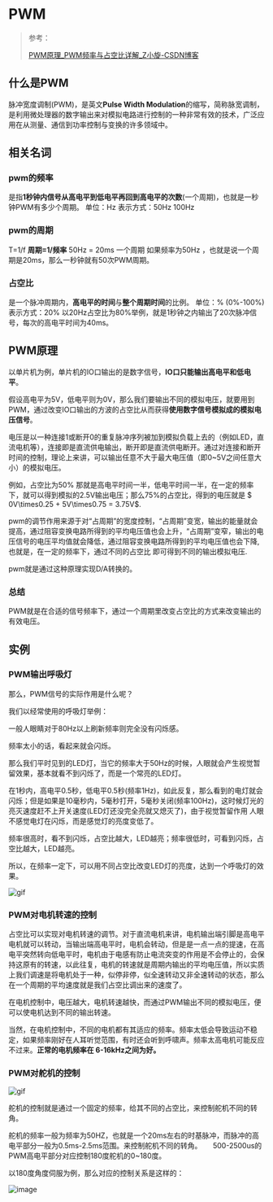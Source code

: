 # PWM

> 参考：
>
> [PWM原理_PWM频率与占空比详解_Z小旋-CSDN博客](https://blog.csdn.net/as480133937/article/details/103439546)

## 什么是PWM

脉冲宽度调制(PWM)，是英文**Pulse Width Modulation**的缩写，简称脉宽调制，是利用微处理器的数字输出来对模拟电路进行控制的一种非常有效的技术，广泛应用在从测量、通信到功率控制与变换的许多领域中。

## 相关名词

### pwm的频率

是指**1秒钟内信号从高电平到低电平再回到高电平的次数**(一个周期)，也就是一秒钟PWM有多少个周期。
单位：Hz
表示方式：50Hz 100Hz

### pwm的周期

T=1/f
**周期=1/频率**
50Hz = 20ms 一个周期
如果频率为50Hz ，也就是说一个周期是20ms，那么一秒钟就有50次PWM周期。

### 占空比
是一个脉冲周期内，**高电平的时间**与**整个周期时间**的比例。
单位：% (0%-100%)
表示方式：20%
以20Hz占空比为80%举例，就是1秒钟之内输出了20次脉冲信号，每次的高电平时间为40ms。

## PWM原理

以单片机为例，单片机的IO口输出的是数字信号，**IO口只能输出高电平和低电平**。

假设高电平为5V，低电平则为0V，那么我们要输出不同的模拟电压，就要用到PWM，通过改变IO口输出的方波的占空比从而获得**使用数字信号模拟成的模拟电压信号**。

电压是以一种连接1或断开0的重复脉冲序列被加到模拟负载上去的（例如LED，直流电机等），连接即是直流供电输出，断开即是直流供电断开。通过对连接和断开时间的控制，理论上来讲，可以输出任意不大于最大电压值（即0~5V之间任意大小）的模拟电压。

例如，占空比为50% 那就是高电平时间一半，低电平时间一半，在一定的频率下，就可以得到模拟的2.5V输出电压；那么75%的占空比，得到的电压就是 $ 0V\times0.25 + 5V\times0.75 = 3.75V$.

pwm的调节作用来源于对“占周期”的宽度控制，“占周期”变宽，输出的能量就会提高，通过阻容变换电路所得到的平均电压值也会上升，“占周期”变窄，输出的电压信号的电压平均值就会降低，通过阻容变换电路所得到的平均电压值也会下降,也就是，在一定的频率下，通过不同的占空比 即可得到不同的输出模拟电压.

pwm就是通过这种原理实现D/A转换的。

### 总结
PWM就是在合适的信号频率下，通过一个周期里改变占空比的方式来改变输出的有效电压。

## 实例

### PWM输出呼吸灯
那么，PWM信号的实际作用是什么呢？

我们以经常使用的呼吸灯举例：

一般人眼睛对于80Hz以上刷新频率则完全没有闪烁感。

频率太小的话，看起来就会闪烁。

那么我们平时见到的LED灯，当它的频率大于50Hz的时候，人眼就会产生视觉暂留效果，基本就看不到闪烁了，而是一个常亮的LED灯。

在1秒内，高电平0.5秒，低电平0.5秒(频率1Hz)，如此反复，那么看到的电灯就会闪烁；但是如果是10毫秒内，5毫秒打开，5毫秒关闭(频率100Hz)，这时候灯光的亮灭速度赶不上开关速度(LED灯还没完全亮就又熄灭了)，由于视觉暂留作用 人眼不感觉电灯在闪烁，而是感觉灯的亮度变低了。

频率很高时，看不到闪烁，占空比越大，LED越亮；频率很低时，可看到闪烁，占空比越大，LED越亮。

所以，在频率一定下，可以用不同占空比改变LED灯的亮度，达到一个呼吸灯的效果。

![gif](../src/pwmled.gif)

### PWM对电机转速的控制
占空比可以实现对电机转速的调节。对于直流电机来讲，电机输出端引脚是高电平电机就可以转动，当输出端高电平时，电机会转动，但是是一点一点的提速，在高电平突然转向低电平时，电机由于电感有防止电流突变的作用是不会停止的，会保持这原有的转速，以此往复，电机的转速就是周期内输出的平均电压值，所以实质上我们调速是将电机处于一种，似停非停，似全速转动又非全速转动的状态，那么在一个周期的平均速度就是我们占空比调出来的速度了。

在电机控制中，电压越大，电机转速越快，而通过PWM输出不同的模拟电压，便可以使电机达到不同的输出转速。

当然，在电机控制中，不同的电机都有其适应的频率。频率太低会导致运动不稳定，如果频率刚好在人耳听觉范围，有时还会听到呼啸声。频率太高电机可能反应不过来。**正常的电机频率在 6-16kHz之间为好。**

### PWM对舵机的控制

![gif](../src/pwmdj.gif)

舵机的控制就是通过一个固定的频率，给其不同的占空比，来控制舵机不同的转角。

舵机的频率一般为频率为50HZ，也就是一个20ms左右的时基脉冲，而脉冲的高电平部分一般为0.5ms-2.5ms范围。来控制舵机不同的转角。
 
500-2500us的PWM高电平部分对应控制180度舵机的0\~180度。

以180度角度伺服为例，那么对应的控制关系是这样的：

![image](../src/pwmdj.png)
